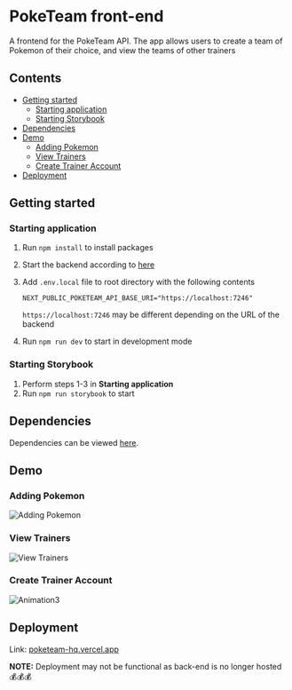 # PokeTeam front-end

A frontend for the PokeTeam API. The app allows users to create a team of Pokemon of their choice, and view the teams of other trainers
## Contents
- [Getting started](#getting-started)
  - [Starting application](#starting-application)
  - [Starting Storybook](#starting-storybook)
- [Dependencies](#dependencies)
- [Demo](#demo)
  - [Adding Pokemon](#adding-pokemon)
  - [View Trainers](#view-trainers)
  - [Create Trainer Account](#create-trainer-account)
- [Deployment](#deployment)


## Getting started

### Starting application
1. Run `npm install` to install packages
2. Start the backend according to [here](https://github.com/rl16432/msa-phase-3-backend/blob/main/README.md)
3. Add `.env.local` file to root directory with the following contents
  
    `NEXT_PUBLIC_POKETEAM_API_BASE_URI="https://localhost:7246"`
  
    `https://localhost:7246` may be different depending on the URL of the backend
4. Run `npm run dev` to start in development mode 

### Starting Storybook
1. Perform steps 1-3 in **Starting application**
2. Run `npm run storybook` to start

## Dependencies

Dependencies can be viewed [here](https://github.com/rl16432/poketeam-frontend/blob/main/package.json).

## Demo

### Adding Pokemon
![Adding Pokemon](https://user-images.githubusercontent.com/65014987/216911064-59cc17ce-6a0c-47eb-a069-06aab605cd65.gif)
### View Trainers
![View Trainers](https://user-images.githubusercontent.com/65014987/216911157-482bdad1-7b2b-4ed0-a86f-620b6f3310cd.gif)
### Create Trainer Account
![Animation3](https://user-images.githubusercontent.com/65014987/216911168-52d27573-bbb2-4996-b0c2-10f2fbf3fc86.gif)

## Deployment
Link: [poketeam-hq.vercel.app](https://poketeam-hq.vercel.app)

**NOTE:** Deployment may not be functional as back-end is no longer hosted :moneybag::moneybag::moneybag:
